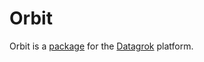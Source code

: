# Orbit

Orbit is a [package](https://datagrok.ai/help/develop/develop#packages) for the [Datagrok](https://datagrok.ai) platform.